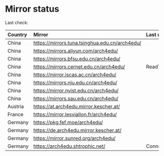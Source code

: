<script src="./time.js"></script>
# Mirror status
Last check: <script type="text/javascript">localize(1755786343.2093813);</script>

|Country|Mirror|Last update|
|:------|:-----|:----------|
|China|https://mirrors.tuna.tsinghua.edu.cn/arch4edu/|<script type="text/javascript">localize(1755759278);</script>|
|China|https://mirrors.aliyun.com/arch4edu/|<script type="text/javascript">localize(1755759278);</script>|
|China|https://mirrors.bfsu.edu.cn/arch4edu/|<script type="text/javascript">localize(1755672550);</script>|
|China|https://mirrors.cernet.edu.cn/arch4edu/|ReadTimeout|
|China|https://mirror.iscas.ac.cn/arch4edu/|<script type="text/javascript">localize(1755759278);</script>|
|China|https://mirrors.nju.edu.cn/arch4edu/|<script type="text/javascript">localize(1755672550);</script>|
|China|https://mirror.nyist.edu.cn/arch4edu/|<script type="text/javascript">localize(1755672550);</script>|
|China|https://mirrors.sau.edu.cn/arch4edu/|<script type="text/javascript">localize(1755585963);</script>|
|Austria|https://at.arch4edu.mirror.kescher.at/|<script type="text/javascript">localize(1755759278);</script>|
|France|https://mirror.lesviallon.fr/arch4edu/|<script type="text/javascript">localize(1755672550);</script>|
|Germany|https://pkg.fef.moe/arch4edu/|<script type="text/javascript">localize(1755759278);</script>|
|Germany|https://de.arch4edu.mirror.kescher.at/|<script type="text/javascript">localize(1755759278);</script>|
|Germany|https://mirror.sunred.org/arch4edu/|<script type="text/javascript">localize(1755759278);</script>|
|Germany|https://arch4edu.shtrophic.net/|ConnectionError|

<script src="./tablefilter/tablefilter.js"></script>
<script src="./table.js"></script>